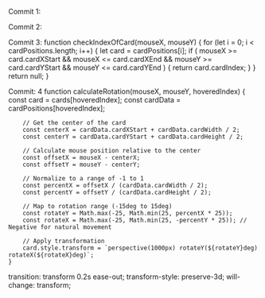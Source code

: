 Commit 1:

Commit 2:




Commit 3:
function checkIndexOfCard(mouseX, mouseY) {
        for (let i = 0; i < cardPositions.length; i++) {
            let card = cardPositions[i];
            if (
                mouseX >= card.cardXStart &&
                mouseX <= card.cardXEnd &&
                mouseY >= card.cardYStart &&
                mouseY <= card.cardYEnd
            ) {
                return card.cardIndex;
            }
        }
        return null;
    }


Commit: 4
        function calculateRotation(mouseX, mouseY, hoveredIndex) {
        const card = cards[hoveredIndex];
        const cardData = cardPositions[hoveredIndex];

        // Get the center of the card
        const centerX = cardData.cardXStart + cardData.cardWidth / 2;
        const centerY = cardData.cardYStart + cardData.cardHeight / 2;

        // Calculate mouse position relative to the center
        const offsetX = mouseX - centerX;
        const offsetY = mouseY - centerY;

        // Normalize to a range of -1 to 1
        const percentX = offsetX / (cardData.cardWidth / 2);
        const percentY = offsetY / (cardData.cardHeight / 2);

        // Map to rotation range (-15deg to 15deg)
        const rotateY = Math.max(-25, Math.min(25, percentX * 25));
        const rotateX = Math.max(-25, Math.min(25, -percentY * 25)); // Negative for natural movement

        // Apply transformation
        card.style.transform = `perspective(1000px) rotateY(${rotateY}deg) rotateX(${rotateX}deg)`;
    }










transition: transform 0.2s ease-out;
        transform-style: preserve-3d;
        will-change: transform;


